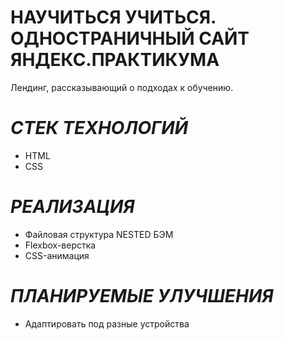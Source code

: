 # **НАУЧИТЬСЯ УЧИТЬСЯ. ОДНОСТРАНИЧНЫЙ САЙТ ЯНДЕКС.ПРАКТИКУМА**

Лендинг, рассказывающий о подходах к обучению.

# _СТЕК ТЕХНОЛОГИЙ_ 

* HTML
* CSS

# _РЕАЛИЗАЦИЯ_

* Файловая структура NESTED БЭМ 
* Flexbox-верстка 
* CSS-анимация

# _ПЛАНИРУЕМЫЕ УЛУЧШЕНИЯ_ 

* Адаптировать под разные устройства 

